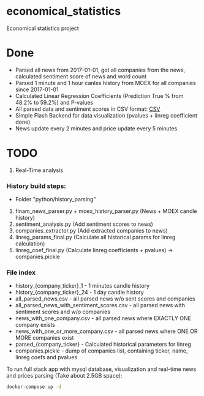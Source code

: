 # economical_statistics
Economical statistics project

# Done
* Parsed all news from 2017-01-01, got all companies from the news, calculated sentiment score of news and word count
* Parsed 1 minute and 1 hour canles history from MOEX for all companies since 2017-01-01
* Calculated Linear Regression Coefficients (Prediction True % from 48.2% to 59.2%) and P-values 
* All parsed data and sentiment scores in CSV format: [CSV](https://drive.google.com/open?id=1VvdJM-5Q_2O65xtStWPhj34awS-vKAsc)
* Simple Flash Backend for data visualization (pvalues + linreg coefficient done)
* News update every 2 minutes and price update every 5 minutes
# TODO
1. Real-Time analysis

### History build steps:
* Folder "python/history_parsing"
1. finam_news_parser.py + moex_history_parser.py (News + MOEX candle history)
2. sentiment_analysis.py (Add sentiment scores to news)
3. companies_extractor.py (Add extracted companies to news)
4. linreg_params_final.py (Calculate all historical params for linreg calculation)
5. linreg_coef_final.py (Calculate linreg coefficients + pvalues) -> companies.pickle

### File index
* history_{company_ticker}_1 - 1 minutes candle history
* history_{company_ticker}_24 - 1 day candle history
* all_parsed_news.csv - all parsed news w/o sent scores and companies
* all_parsed_news_with_sentiment_scores.csv - all parsed news with sentiment scores and w/o companies
* news_with_one_company.csv - all parsed news where EXACTLY ONE company exists
* news_with_one_or_more_company.csv - all parsed news where ONE OR MORE companies exist
* parsed_{company_ticker} - Calculated historical parameters for linreg
* companies.pickle - dump of companies list, containing ticker, name, linreg coefs and pvalues

To run full stack app with mysql database, visualization
and real-time news and prices parsing (Take about 2.5GB space):
```sh
docker-compose up -d
```


